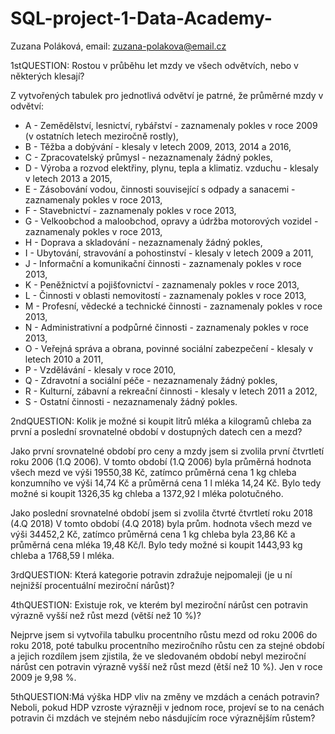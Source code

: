 # SQL-project-1-Data-Academy-
Zuzana Poláková, email: zuzana-polakova@email.cz 

1stQUESTION: Rostou v průběhu let mzdy ve všech odvětvích, nebo v některých klesají?

Z vytvořených tabulek pro jednotlivá odvětví je patrné, že průměrné mzdy v odvětví:

- A - Zemědělství, lesnictví, rybářství - zaznamenaly pokles v roce 2009 (v ostatních letech meziročně rostly),
- B - Těžba a dobývání - klesaly v letech 2009, 2013, 2014 a 2016,
- C - Zpracovatelský průmysl - nezaznamenaly žádný pokles,
- D - Výroba a rozvod elektřiny, plynu, tepla a klimatiz. vzduchu - klesaly v letech 2013 a 2015,
- E - Zásobování vodou, činnosti související s odpady a sanacemi - zaznamenaly pokles v roce 2013,
- F - Stavebnictví - zaznamenaly pokles v roce 2013,
- G - Velkoobchod a maloobchod, opravy a údržba motorových vozidel - zaznamenaly pokles v roce 2013,
- H - Doprava a skladování - nezaznamenaly žádný pokles,
- I - Ubytování, stravování a pohostinství - klesaly v letech 2009 a 2011,
- J - Informační a komunikační činnosti - zaznamenaly pokles v roce 2013,
- K - Peněžnictví a pojišťovnictví - zaznamenaly pokles v roce 2013,
- L - Činnosti v oblasti nemovitostí - zaznamenaly pokles v roce 2013,
- M - Profesní, vědecké a technické činnosti - zaznamenaly pokles v roce 2013,
- N - Administrativní a podpůrné činnosti - zaznamenaly pokles v roce 2013,
- O - Veřejná správa a obrana, povinné sociální zabezpečení - klesaly v letech 2010 a 2011,
- P - Vzdělávání - klesaly v roce 2010,
- Q - Zdravotní a sociální péče - nezaznamenaly žádný pokles,
- R - Kulturní, zábavní a rekreační činnosti - klesaly v letech 2011 a 2012,
- S - Ostatní činnosti - nezaznamenaly žádný pokles.

2ndQUESTION: Kolik je možné si koupit litrů mléka a kilogramů chleba za první a poslední srovnatelné období v dostupných datech cen a mezd?

Jako první srovnatelné období pro ceny a mzdy jsem si zvolila první čtvrtletí roku 2006 (1.Q 2006).
V tomto období (1.Q 2006) byla průměrná hodnota všech mezd ve výši 19550,38 Kč, 
zatímco průměrná cena 1 kg chleba konzumního ve výši 14,74 Kč a průměrná cena 1 l mléka 14,24 Kč. 
Bylo tedy možné si koupit 1326,35 kg chleba a 1372,92 l mléka polotučného.

Jako poslední srovnatelné období jsem si zvolila čtvrté čtvrtletí roku 2018 (4.Q 2018)
V tomto období (4.Q 2018) byla prům. hodnota všech mezd ve výši 34452,2 Kč, 
zatímco průměrná cena 1 kg chleba byla 23,86 Kč a průměrná cena mléka 19,48 Kč/l. 
Bylo tedy možné si koupit 1443,93 kg chleba a 1768,59 l mléka.

3rdQUESTION: Která kategorie potravin zdražuje nejpomaleji (je u ní nejnižší procentuální meziroční nárůst)?



4thQUESTION: Existuje rok, ve kterém byl meziroční nárůst cen potravin výrazně vyšší než růst mezd (větší než 10 %)?

Nejprve jsem si vytvořila tabulku procentního růstu mezd od roku 2006 do roku 2018, 
poté tabulku procentního meziročního růstu cen za stejné období 
a jejich rozdílem jsem zjistila, že ve sledovaném období nebyl
meziroční nárůst cen potravin výrazně vyšší než růst mezd (ětší než 10 %). Jen v roce 2009 je 9,98 %. 

5thQUESTION:Má výška HDP vliv na změny ve mzdách a cenách potravin? 
Neboli, pokud HDP vzroste výrazněji v jednom roce, projeví se to na cenách potravin či mzdách ve stejném nebo násdujícím roce výraznějším růstem?

